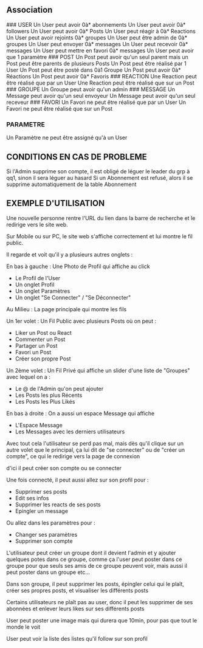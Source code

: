 ## Association
### USER
Un User peut avoir 0à* abonnements
Un User peut avoir 0à* followers
Un User peut avoir 0à* Posts
Un User peut réagir à 0à* Reactions
Un User peut avoir rejoints 0à* groupes
Un User peut être admin de 0à* groupes
Un User peut envoyer 0à* messages
Un User peut recevoir 0à* messages
Un User peut mettre en favori 0à* messages
Un User peut avoir que 1 paramètre
### POST
Un Post peut avoir qu'un seul parent mais un Post peut être parents de plusieurs Posts
Un Post peut être réalisé par 1 User
Un Post peut être posté dans 0à1 Groupe
Un Post peut avoir 0à* Réactions
Un Post peut avoir 0à* Favoris
### REACTION
Une Reaction peut être réalisé que par un User
Une Reaction peut être réalisé que sur un Post
### GROUPE
Un Groupe peut avoir qu'un admin
### MESSAGE
Un Message peut avoir qu'un seul envoyeur
Un Message peut avoir qu'un seul receveur
### FAVORI
Un Favori ne peut être réalisé que par un User
Un Favori ne peut être réalisé que sur un Post
### PARAMETRE
Un Paramètre ne peut être assigné qu'à un User
## CONDITIONS EN CAS DE PROBLEME
Si l'Admin supprime son compte, il est obligé de léguer le leader du grp à qq1, sinon il sera léguer au hasard
Si un Abonnement est refusé, alors il se supprime automatiquement de la table Abonnement

## EXEMPLE D'UTILISATION

Une nouvelle personne rentre l'URL du lien dans la barre de recherche et le redirige vers le site web.

Sur Mobile ou sur PC, le site web s'affiche correctement et lui montre le fil public.

Il regarde et voit qu'il y a plusieurs autres onglets :

En bas à gauche : Une Photo de Profil qui affiche au click 
- Le Profil de l'User
- Un onglet Profil
- Un onglet Paramètres
- Un onglet "Se Connecter" / "Se Déconnecter"

Au Milieu : La page principale qui montre les fils

Un 1er volet : Un Fil Public avec plusieurs Posts où on peut :
- Liker un Post ou React
- Commenter un Post
- Partager un Post
- Favori un Post
- Créer son propre Post

Un 2ème volet : Un Fil Privé qui affiche un slider d'une liste de "Groupes" avec lequel on a :
- Le @ de l'Admin qu'on peut ajouter
- Les Posts les plus Récents
- Les Posts les Plus Likés 

En bas à droite : On a aussi un espace Message qui affiche
- L'Espace Message
- Les Messages avec les derniers utilisateurs

Avec tout cela l'utilisateur se perd pas mal, mais dès qu'il clique sur un autre volet que le principal, ça lui dit de "se connecter" ou de "créer un compte", ce qui le redirige vers la page de connexion

d'ici il peut créer son compte ou se connecter

Une fois connecté, il peut aussi allez sur son profil pour :
- Supprimer ses posts
- Edit ses infos
- Supprimer les reacts de ses posts
- Epingler un message

Ou allez dans les paramètres pour :
- Changer ses paramètres
- Supprimer son compte

L'utilisateur peut créer un groupe dont il devient l'admin et y ajouter quelques potes dans ce groupe, comme ça l'user peut poster dans ce groupe pour que seuls ses amis de ce groupe peuvent voir, mais aussi il peut poster dans un groupe etc...

Dans son groupe, il peut supprimer les posts, épingler celui qui le plaît, créer ses propres posts, et visualiser les différents posts

Certains utilisateurs ne plaît pas au user, donc il peut les supprimer de ses abonnées et enlever leurs likes sur ses différents posts

User peut poster une image mais qui durera que 10min, pour pas que tout le monde le voit

User peut voir la liste des listes qu'il follow sur son profil